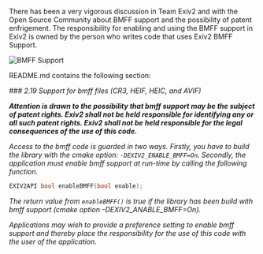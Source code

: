 There has been a very vigorous discussion in Team Exiv2 and with the Open Source Community about BMFF support and the possibility of patent enfrigement.  The responsibility for enabling and using the BMFF support in Exiv2 is owned by the person who writes code that uses Exiv2 BMFF Support.

![BMFF Support](https://user-images.githubusercontent.com/529982/131215766-adf04e0e-07a7-4df3-820c-e07b82fe4cf2.jpg)

README.md contains the following section:

_### 2.19 Support for bmff files (CR3, HEIF, HEIC, and AVIF)_

_**Attention is drawn to the possibility that bmff support may be the subject of patent rights. _Exiv2 shall not be held responsible for identifying any or all such patent rights.  Exiv2 shall not be held responsible for the legal consequences of the use of this code_.**_

_Access to the bmff code is guarded in two ways.  Firstly, you have to build the library with the cmake option: `-DEXIV2_ENABLE_BMFF=On`.  Secondly, the application must enable bmff support at run-time by calling the following function._

```cpp
EXIV2API bool enableBMFF(bool enable);
```

_The return value from `enableBMFF()` is true if the library has been build with bmff support (cmake option -DEXIV2_ANABLE_BMFF=On)._

_Applications may wish to provide a preference setting to enable bmff support and thereby place the responsibility for the use of this code with the user of the application._

